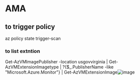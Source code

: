 # AMA
## to trigger policy
az policy state trigger-scan

### to list extntion 
Get-AzVMImagePublisher -location usgovvirginia | Get-AzVMExtensionImagetype | ?{$_.PublisherName -like "Microsoft.Azure.Monitor"} | Get-AzVMExtensionImage![image](https://user-images.githubusercontent.com/52181728/211374405-8166e228-f61e-433b-9acc-f6380f805718.png)
